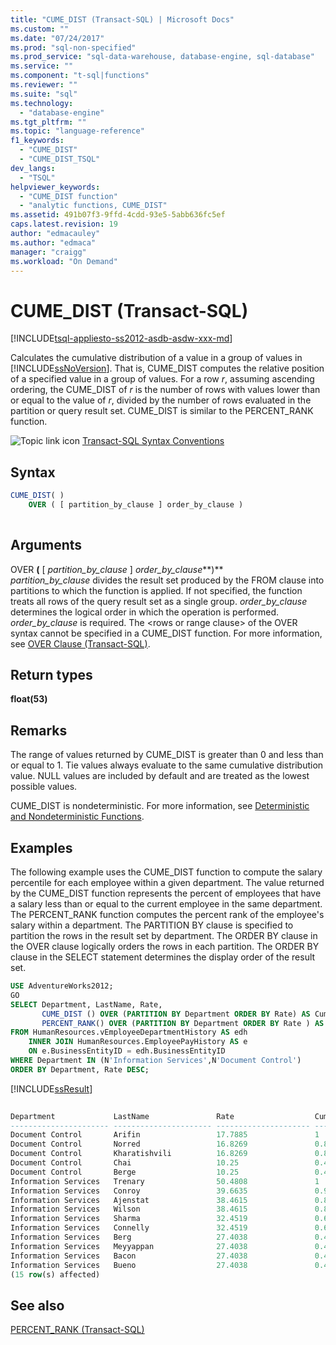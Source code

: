 ```yaml
---
title: "CUME_DIST (Transact-SQL) | Microsoft Docs"
ms.custom: ""
ms.date: "07/24/2017"
ms.prod: "sql-non-specified"
ms.prod_service: "sql-data-warehouse, database-engine, sql-database"
ms.service: ""
ms.component: "t-sql|functions"
ms.reviewer: ""
ms.suite: "sql"
ms.technology: 
  - "database-engine"
ms.tgt_pltfrm: ""
ms.topic: "language-reference"
f1_keywords: 
  - "CUME_DIST"
  - "CUME_DIST_TSQL"
dev_langs: 
  - "TSQL"
helpviewer_keywords: 
  - "CUME_DIST function"
  - "analytic functions, CUME_DIST"
ms.assetid: 491b07f3-9ffd-4cdd-93e5-5abb636fc5ef
caps.latest.revision: 19
author: "edmacauley"
ms.author: "edmaca"
manager: "craigg"
ms.workload: "On Demand"
---
```

# CUME_DIST (Transact-SQL)
[!INCLUDE[tsql-appliesto-ss2012-asdb-asdw-xxx-md](../../includes/tsql-appliesto-ss2012-asdb-asdw-xxx-md.md)]

Calculates the cumulative distribution of a value in a group of values in [!INCLUDE[ssNoVersion](../../includes/ssnoversion-md.md)]. That is, CUME_DIST computes the relative position of a specified value in a group of values. For a row *r*, assuming ascending ordering, the CUME_DIST of *r* is the number of rows with values lower than or equal to the value of *r*, divided by the number of rows evaluated in the partition or query result set. CUME_DIST is similar to the PERCENT_RANK function.
  
![Topic link icon](../../database-engine/configure-windows/media/topic-link.gif "Topic link icon") [Transact-SQL Syntax Conventions](../../t-sql/language-elements/transact-sql-syntax-conventions-transact-sql.md)
  
## Syntax  
  
```sql
CUME_DIST( )  
    OVER ( [ partition_by_clause ] order_by_clause )  
  
```  
  
## Arguments  
OVER **(** [ *partition_by_clause* ] *order_by_clause***)**  
*partition_by_clause* divides the result set produced by the FROM clause into partitions to which the function is applied. If not specified, the function treats all rows of the query result set as a single group. *order_by_clause* determines the logical order in which the operation is performed. *order_by_clause* is required. The \<rows or range clause> of the OVER syntax cannot be specified in a CUME_DIST function. For more information, see [OVER Clause &#40;Transact-SQL&#41;](../../t-sql/queries/select-over-clause-transact-sql.md).
  
## Return types
**float(53)**
  
## Remarks  
The range of values returned by CUME_DIST is greater than 0 and less than or equal to 1. Tie values always evaluate to the same cumulative distribution value. NULL values are included by default and are treated as the lowest possible values.
  
CUME_DIST is nondeterministic. For more information, see [Deterministic and Nondeterministic Functions](../../relational-databases/user-defined-functions/deterministic-and-nondeterministic-functions.md).
  
## Examples  
The following example uses the CUME_DIST function to compute the salary percentile for each employee within a given department. The value returned by the CUME_DIST function represents the percent of employees that have a salary less than or equal to the current employee in the same department. The PERCENT_RANK function computes the percent rank of the employee's salary within a department. The PARTITION BY clause is specified to partition the rows in the result set by department. The ORDER BY clause in the OVER clause logically orders the rows in each partition. The ORDER BY clause in the SELECT statement determines the display order of the result set.
  
```sql
USE AdventureWorks2012;  
GO  
SELECT Department, LastName, Rate,   
       CUME_DIST () OVER (PARTITION BY Department ORDER BY Rate) AS CumeDist,   
       PERCENT_RANK() OVER (PARTITION BY Department ORDER BY Rate ) AS PctRank  
FROM HumanResources.vEmployeeDepartmentHistory AS edh  
    INNER JOIN HumanResources.EmployeePayHistory AS e    
    ON e.BusinessEntityID = edh.BusinessEntityID  
WHERE Department IN (N'Information Services',N'Document Control')   
ORDER BY Department, Rate DESC;  
```  
  
[!INCLUDE[ssResult](../../includes/ssresult-md.md)]
  
```sql
  
Department             LastName               Rate                  CumeDist               PctRank  
---------------------- ---------------------- --------------------- ---------------------- ----------------------  
Document Control       Arifin                 17.7885               1                      1  
Document Control       Norred                 16.8269               0.8                    0.5  
Document Control       Kharatishvili          16.8269               0.8                    0.5  
Document Control       Chai                   10.25                 0.4                    0  
Document Control       Berge                  10.25                 0.4                    0  
Information Services   Trenary                50.4808               1                      1  
Information Services   Conroy                 39.6635               0.9                    0.888888888888889  
Information Services   Ajenstat               38.4615               0.8                    0.666666666666667  
Information Services   Wilson                 38.4615               0.8                    0.666666666666667  
Information Services   Sharma                 32.4519               0.6                    0.444444444444444  
Information Services   Connelly               32.4519               0.6                    0.444444444444444  
Information Services   Berg                   27.4038               0.4                    0  
Information Services   Meyyappan              27.4038               0.4                    0  
Information Services   Bacon                  27.4038               0.4                    0  
Information Services   Bueno                  27.4038               0.4                    0  
(15 row(s) affected)  
```  
  
## See also
[PERCENT_RANK &#40;Transact-SQL&#41;](../../t-sql/functions/percent-rank-transact-sql.md)
  
  
